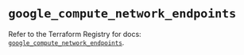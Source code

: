 # `google_compute_network_endpoints`

Refer to the Terraform Registry for docs: [`google_compute_network_endpoints`](https://registry.terraform.io/providers/hashicorp/google/5.29.0/docs/resources/compute_network_endpoints).
